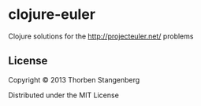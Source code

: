 clojure-euler
=============

Clojure solutions for the http://projecteuler.net/ problems


## License

Copyright © 2013 Thorben Stangenberg

Distributed under the MIT License
